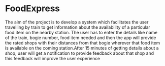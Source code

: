 # FoodExpress

The aim of the project is to develop a system which facilitates the user travelling by train to get information about the 
availability of a particular food item on the nearby station. The user has to enter the details like name of the train, bogie 
number, food item needed and then the app will provide the rated shops with their  distances from that bogie wherever
that food item is available on the coming  station.After 15 minutes of getting details about a shop, user will get a notification 
to provide feedback about that shop and this feedback will improve the user  experience
